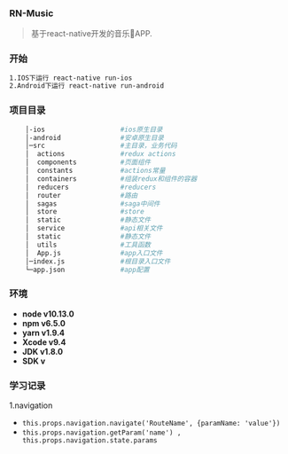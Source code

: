 ### RN-Music
> 基于react-native开发的音乐🎵APP.

### 开始
```bash
1.IOS下运行 react-native run-ios
2.Android下运行 react-native run-android
```

### 项目目录
```bash
    │-ios                   #ios原生目录
    │-android               #安卓原生目录
    │─src                   #主目录，业务代码
    │  actions              #redux actions
    │  components           #页面组件
    │  constants            #actions常量
    │  containers           #组装redux和组件的容器
    │  reducers             #reducers
    │  router               #路由
    │  sagas                #saga中间件
    │  store                #store
    │  static               #静态文件
    │  service              #api相关文件
    │  static               #静态文件
    │  utils                #工具函数
    │  App.js               #app入口文件
    │─index.js              #根目录入口文件
    └─app.json              #app配置
```
### 环境
* **node  v10.13.0**
* **npm   v6.5.0**
* **yarn  v1.9.4**
* **Xcode v9.4**
* **JDK   v1.8.0**
* **SDK   v**

### 学习记录
1.navigation

* `this.props.navigation.navigate('RouteName', {paramName: 'value'})`
* `this.props.navigation.getParam('name') , this.props.navigation.state.params`